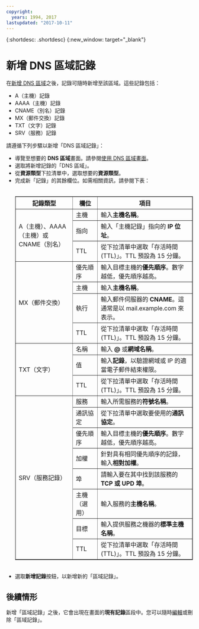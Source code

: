 ```yaml
---
copyright:
  years: 1994, 2017
lastupdated: "2017-10-11"
---
```


{:shortdesc: .shortdesc}
{:new_window: target="_blank"}

# 新增 DNS 區域記錄

在[新增 DNS 區域](add-dns-zone.html)之後，記錄可隨時新增至該區域。這些記錄包括：

* A（主機）記錄
* AAAA（主機）記錄
* CNAME（別名）記錄
* MX（郵件交換）記錄
* TXT（文字）記錄
* SRV（服務）記錄

請遵循下列步驟以新增「DNS 區域記錄」：

* 導覽至想要的 **DNS 區域**畫面。請參閱[使用 DNS 區域畫面](use-dns-zones-screen.html)。
* 選取將新增記錄的「DNS 區域」。
* 從**資源類型**下拉清單中，選取想要的**資源類型**。
* 完成新「記錄」的其餘欄位。如需相關資訊，請參閱下表：<br/><br/><table border="1"><tbody><tr><th>記錄類型</th><th>欄位</th><th>項目</th></tr><tr><td rowspan="3">A（主機）、AAAA（主機）或 CNAME（別名）</td><td>主機</td><td>輸入<strong>主機名稱</strong>。</td></tr><tr><td>指向</td><td>輸入「主機記錄」指向的 <strong>IP 位址</strong>。</td></tr><tr><td>TTL</td><td>從下拉清單中選取「存活時間 (TTL)」。TTL 預設為 15 分鐘。</td></tr><tr><td rowspan="4">MX（郵件交換）</td><td>優先順序</td><td>輸入目標主機的<strong>優先順序</strong>。數字越低，優先順序越高。</td></tr><tr><td>主機</td><td>輸入<strong>主機名稱</strong>。</td></tr><tr><td>執行</td><td>輸入郵件伺服器的 <strong>CNAME</strong>。這通常是以 mail.example.com 來表示。</td></tr><tr><td>TTL</td><td>從下拉清單中選取「存活時間 (TTL)」。TTL 預設為 15 分鐘。</td></tr><tr><td rowspan="3">TXT（文字）</td><td>名稱</td><td>輸入 <strong>@</strong> 或<strong>網域名稱</strong>。</td></tr><tr><td>值</td><td>輸入<strong>記錄</strong>，以驗證網域或 IP 的適當電子郵件結束權限。</td></tr><tr><td>TTL</td><td>從下拉清單中選取「存活時間 (TTL)」。TTL 預設為 15 分鐘。</td></tr><tr><td rowspan="8">SRV（服務記錄）</td><td>服務</td><td>輸入所需服務的<strong>符號名稱</strong>。</td></tr><tr><td>通訊協定</td><td>從下拉清單中選取要使用的<strong>通訊協定</strong>。</td></tr><tr><td>優先順序</td><td>輸入目標主機的<strong>優先順序</strong>。數字越低，優先順序越高。</td></tr><tr><td>加權</td><td>針對具有相同優先順序的記錄，輸入<strong>相對加權</strong>。</td></tr><tr><td>埠</td><td>請輸入要在其中找到該服務的 <strong>TCP 或 UPD 埠</strong>。</td></tr><tr><td>主機（選用）</td><td>輸入服務的<strong>主機名稱</strong>。</td></tr><tr><td>目標</td><td>輸入提供服務之機器的<strong>標準主機名稱</strong>。</td></tr><tr><td>TTL</td><td>從下拉清單中選取「存活時間 (TTL)」。TTL 預設為 15 分鐘。</td></tr></tbody></table><br/>
* 選取**新增記錄**按鈕，以新增新的「區域記錄」。

## 後續情形

新增「區域記錄」之後，它會出現在畫面的**現有記錄**區段中。您可以隨時[編輯](edit-dns-zone-record.html)或刪除「區域記錄」。
